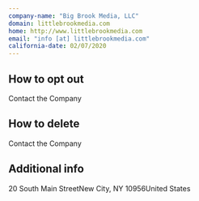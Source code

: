 ```yaml
---
company-name: "Big Brook Media, LLC"
domain: littlebrookmedia.com
home: http://www.littlebrookmedia.com
email: "info [at] littlebrookmedia.com"
california-date: 02/07/2020
---
```

## How to opt out


Contact the Company

## How to delete


Contact the Company

## Additional info




20 South Main StreetNew City, NY 10956United States













